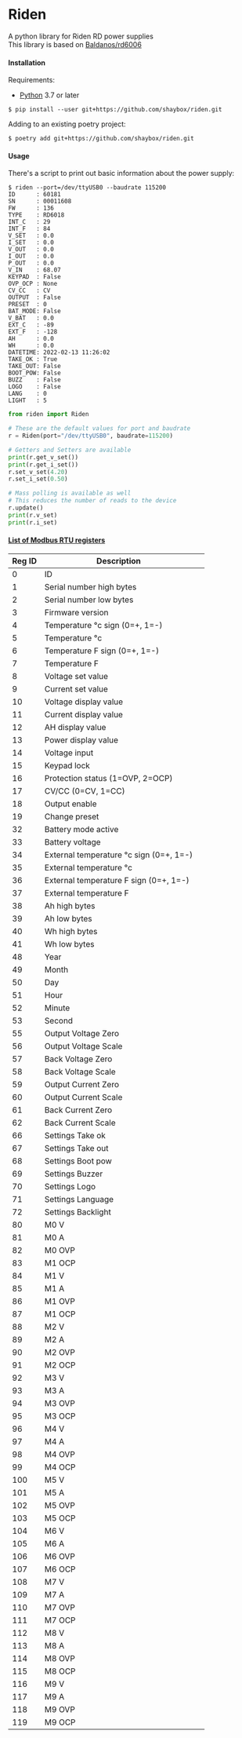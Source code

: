 # Riden

A python library for Riden RD power supplies  
This library is based on [Baldanos/rd6006](https://github.com/Baldanos/rd6006)

#### Installation
Requirements:
- [Python] 3.7 or later
```
$ pip install --user git+https://github.com/shaybox/riden.git
```

Adding to an existing poetry project:
```
$ poetry add git+https://github.com/shaybox/riden.git
```

#### Usage
There's a script to print out basic information about the power supply:
```
$ riden --port=/dev/ttyUSB0 --baudrate 115200
ID      : 60181
SN      : 00011608
FW      : 136
TYPE    : RD6018
INT_C   : 29
INT_F   : 84
V_SET   : 0.0
I_SET   : 0.0
V_OUT   : 0.0
I_OUT   : 0.0
P_OUT   : 0.0
V_IN    : 68.07
KEYPAD  : False
OVP_OCP : None
CV_CC   : CV
OUTPUT  : False
PRESET  : 0
BAT_MODE: False
V_BAT   : 0.0
EXT_C   : -89
EXT_F   : -128
AH      : 0.0
WH      : 0.0
DATETIME: 2022-02-13 11:26:02
TAKE_OK : True
TAKE_OUT: False
BOOT_POW: False
BUZZ    : False
LOGO    : False
LANG    : 0
LIGHT   : 5
```
```python
from riden import Riden

# These are the default values for port and baudrate
r = Riden(port="/dev/ttyUSB0", baudrate=115200)

# Getters and Setters are available
print(r.get_v_set())
print(r.get_i_set())
r.set_v_set(4.20)
r.set_i_set(0.50)

# Mass polling is available as well
# This reduces the number of reads to the device
r.update()
print(r.v_set)
print(r.i_set)
```

#### [List of Modbus RTU registers](https://github.com/Baldanos/rd6006/blob/master/registers.md)
| Reg ID | Description                             |   |
|--------|-----------------------------------------|---|
| 0      | ID                                      |   |
| 1      | Serial number high bytes                |   |
| 2      | Serial number low bytes                 |   |
| 3      | Firmware version                        |   |
| 4      | Temperature °c sign (0=+, 1=-)          |   |
| 5      | Temperature °c                          |   |
| 6      | Temperature F sign (0=+, 1=-)           |   |
| 7      | Temperature F                           |   |
| 8      | Voltage set value                       |   |
| 9      | Current set value                       |   |
| 10     | Voltage display value                   |   |
| 11     | Current display value                   |   |
| 12     | AH display value                        |   |
| 13     | Power display value                     |   |
| 14     | Voltage input                           |   |
| 15     | Keypad lock                             |   |
| 16     | Protection status (1=OVP, 2=OCP)        |   |
| 17     | CV/CC (0=CV, 1=CC)                      |   |
| 18     | Output enable                           |   |
| 19     | Change preset                           |   |
| 32     | Battery mode active                     |   |
| 33     | Battery voltage                         |   |
| 34     | External temperature °c sign (0=+, 1=-) |   |
| 35     | External temperature °c                 |   |
| 36     | External temperature F sign (0=+, 1=-)  |   |
| 37     | External temperature F                  |   |
| 38     | Ah high bytes                           |   |
| 39     | Ah low bytes                            |   |
| 40     | Wh high bytes                           |   |
| 41     | Wh low bytes                            |   |
| 48     | Year                                    |   |
| 49     | Month                                   |   |
| 50     | Day                                     |   |
| 51     | Hour                                    |   |
| 52     | Minute                                  |   |
| 53     | Second                                  |   |
| 55     | Output Voltage Zero                     |   |
| 56     | Output Voltage Scale                    |   |
| 57     | Back Voltage Zero                       |   |
| 58     | Back Voltage Scale                      |   |
| 59     | Output Current Zero                     |   |
| 60     | Output Current Scale                    |   |
| 61     | Back Current Zero                       |   |
| 62     | Back Current Scale                      |   |
| 66     | Settings Take ok                        |   |
| 67     | Settings Take out                       |   |
| 68     | Settings Boot pow                       |   |
| 69     | Settings Buzzer                         |   |
| 70     | Settings Logo                           |   |
| 71     | Settings Language                       |   |
| 72     | Settings Backlight                      |   |
| 80     | M0 V                                    |   |
| 81     | M0 A                                    |   |
| 82     | M0 OVP                                  |   |
| 83     | M1 OCP                                  |   |
| 84     | M1 V                                    |   |
| 85     | M1 A                                    |   |
| 86     | M1 OVP                                  |   |
| 87     | M1 OCP                                  |   |
| 88     | M2 V                                    |   |
| 89     | M2 A                                    |   |
| 90     | M2 OVP                                  |   |
| 91     | M2 OCP                                  |   |
| 92     | M3 V                                    |   |
| 93     | M3 A                                    |   |
| 94     | M3 OVP                                  |   |
| 95     | M3 OCP                                  |   |
| 96     | M4 V                                    |   |
| 97     | M4 A                                    |   |
| 98     | M4 OVP                                  |   |
| 99     | M4 OCP                                  |   |
| 100    | M5 V                                    |   |
| 101    | M5 A                                    |   |
| 102    | M5 OVP                                  |   |
| 103    | M5 OCP                                  |   |
| 104    | M6 V                                    |   |
| 105    | M6 A                                    |   |
| 106    | M6 OVP                                  |   |
| 107    | M6 OCP                                  |   |
| 108    | M7 V                                    |   |
| 109    | M7 A                                    |   |
| 110    | M7 OVP                                  |   |
| 111    | M7 OCP                                  |   |
| 112    | M8 V                                    |   |
| 113    | M8 A                                    |   |
| 114    | M8 OVP                                  |   |
| 115    | M8 OCP                                  |   |
| 116    | M9 V                                    |   |
| 117    | M9 A                                    |   |
| 118    | M9 OVP                                  |   |
| 119    | M9 OCP                                  |   |

[Python]: https://python.org
[Poetry]: https://python-poetry.org